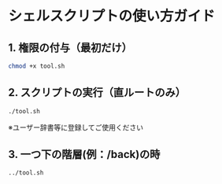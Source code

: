 # シェルスクリプトの使い方ガイド

## 1. 権限の付与（最初だけ）

```sh
chmod +x tool.sh
```

## 2. スクリプトの実行（直ルートのみ）
```sh
./tool.sh
```
※ユーザー辞書等に登録してご使用ください

## 3. 一つ下の階層(例：/back)の時
```sh
../tool.sh
```